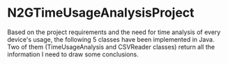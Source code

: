 # N2GTimeUsageAnalysisProject
Based on the project requirements and the need for time analysis of every device's usage, the following 5 classes have been implemented in Java. Two of them (TimeUsageAnalysis and CSVReader classes) return all the information I need to draw some conclusions.

